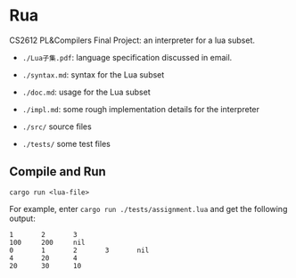 # Rua

CS2612 PL&amp;Compilers Final Project: an interpreter for a lua subset.

- `./Lua子集.pdf`: language specification discussed in email. 

- `./syntax.md`: syntax for the Lua subset

- `./doc.md`: usage for the Lua subset

- `./impl.md`: some rough implementation details for the interpreter 

- `./src/` source files

- `./tests/` some test files

## Compile and Run

```
cargo run <lua-file>
```

For example, enter `cargo run ./tests/assignment.lua` and get the following output: 
```
1       2       3
100     200     nil
0       1       2       3       nil
4       20      4
20      30      10
```
